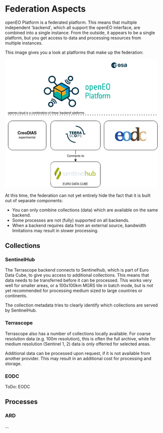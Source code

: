 # Federation Aspects

openEO Platform is a federated platform. This means that multiple independent 'backend', 
which all support the openEO interface, are combined into a single instance. From the outside, 
it appears to be a single platform, but you get access to data and processing resources from 
multiple instances.

This image gives you a look at platforms that make up the federation:

![openeo.cloud federation](federation.png "openeo.cloud federation")

At this time, the federation can not yet entirely hide the fact that it is built out of 
separate components:

- You can only combine collections (data) which are available on the same backend.
- Some processes are not (fully) supported on all backends.
- When a backend requires data from an external source, bandwidth limitations may result in slower processing.


## Collections

### SentinelHub

The Terrascope backend connects to Sentinelhub, which is part of Euro Data Cube, to give you
access to additional collections. This means that data needs to be transferred before it can be processed.
This works very well for smaller areas, or a 100x100km MGRS tile in batch mode, but is not yet recommended for processing 
medium sized to large countries or continents. 

The collection metadata tries to clearly identify which collections are served by SentinelHub.   

### Terrascope

Terrascope also has a number of collections locally available. For coarse resolution data (e.g. 100m resolution), this is often the full
archive, while for medium resolution (Sentinel 1, 2) data is only offerred for selected areas.

Additional data can be processed upon request, if it is not available from another provider. This may result in an
additional cost for processing and storage.

### EODC

ToDo: EODC

## Processes

### ARD

...